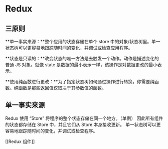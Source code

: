 # Redux
## 三原则
**单一事实来源：**整个应用的状态存储在单个 store 中的对象/状态树里。单一状态树可以更容易地跟踪随时间的变化，并调试或检查应用程序。

**状态是只读的：**改变状态的唯一方法是去触发一个动作。动作是描述变化的普通 JS 对象。就像 state 是数据的最小表示一样，该操作是对数据更改的最小表示。

**使用纯函数进行更改：**为了指定状态树如何通过操作进行转换，你需要纯函数。纯函数是那些返回值仅取决于其参数值的函数。

## 单一事实来源
Redux 使用 “Store” 将程序的整个状态存储在同一个地方。（单例）
因此所有组件的状态都存储在 Store 中，并且它们从 Store 本身接收更新。
单一状态树可以更容易地跟踪随时间的变化，并调试或检查程序。

[[Redux 组件]]